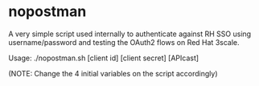 # nopostman

A very simple script used internally to authenticate against RH SSO using username/password and testing the OAuth2 flows on Red Hat 3scale.

Usage: ./nopostman.sh [client id] [client secret] [APIcast]

(NOTE: Change the 4 initial variables on the script accordingly)
